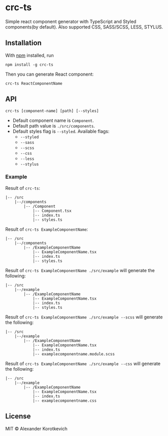 # crc-ts

Simple react component generator with TypeScript and Styled components(by default). Also supported CSS, SASS/SCSS, LESS, STYLUS.

## Installation

With [npm](https://npmjs.org/) installed, run

```
npm install -g crc-ts
```

Then you can generate React component:

```
crc-ts ReactComponentName
```

## API

```
crc-ts [component-name] [path] [--styles]
```

- Default component name is `Component`.
- Default path value is `./src/components`.
- Default styles flag is `--styled`. Available flags:
    - `--styled`
    - `--sass`
    - `--scss`
    - `--css`
    - `--less`
    - `--stylus`


### Example
Result of `crc-ts`:

```
|-- /src
    |--/components
        |-- /Component
            |-- Component.tsx
            |-- index.ts
            |-- styles.ts
```

Result of `crc-ts ExampleComponentName`:

```
|-- /src
    |--/components
        |-- /ExampleComponentName
            |-- ExampleComponentName.tsx
            |-- index.ts
            |-- styles.ts
```

Result of `crc-ts ExampleComponentName ./src/example` will generate the following:

```
|-- /src
    |--/example
        |-- /ExampleComponentName
            |-- ExampleComponentName.tsx
            |-- index.ts
            |-- styles.ts
```
Result of `crc-ts ExampleComponentName ./src/example --scss` will generate the following:

```
|-- /src
    |--/example
        |-- /ExampleComponentName
            |-- ExampleComponentName.tsx
            |-- index.ts
            |-- examplecomponentname.module.scss
```

Result of `crc-ts ExampleComponentName ./src/example --css` will generate the following:

```
|-- /src
    |--/example
        |-- /ExampleComponentName
            |-- ExampleComponentName.tsx
            |-- index.ts
            |-- examplecomponentname.css
```

## License

MIT © Alexander Korotkevich
